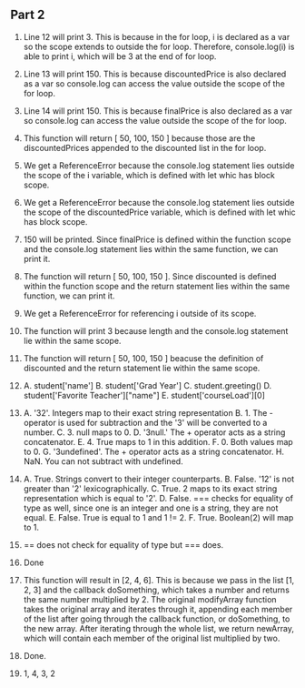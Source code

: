 ## Part 2
1. Line 12 will print 3. This is because in the for loop, i is declared as a var so the scope extends to outside the for loop. Therefore, console.log(i) is able to print i, which will be 3 at the end of for loop.
2. Line 13 will print 150. This is because discountedPrice is also declared as a var so console.log can access the value outside the scope of the for loop.
3. Line 14 will print 150. This is because finalPrice is also declared as a var so console.log can access the value outside the scope of the for loop.
4. This function will return [ 50, 100, 150 ] because those are the discountedPrices appended to the discounted list in the for loop.
5. We get a ReferenceError because the console.log statement lies outside the scope of the i variable, which is defined with let whic has block scope.
6. We get a ReferenceError because the console.log statement lies outside the scope of the discountedPrice variable, which is defined with let whic has block scope.
7. 150 will be printed. Since finalPrice is defined within the function scope and the console.log statement lies within the same function, we can print it.
8. The function will return [ 50, 100, 150 ]. Since discounted is defined within the function scope and the return statement lies within the same function, we can print it.
9. We get a ReferenceError for referencing i outside of its scope.
10. The function will print 3 because length and the console.log statement lie within the same scope.
11. The function will return [ 50, 100, 150 ] beacuse the definition of discounted and the return statement lie within the same scope.
12. A. student['name']
    B. student['Grad Year']
    C. student.greeting()
    D. student['Favorite Teacher']["name"] 
    E. student['courseLoad'][0] 

13. A. '32'. Integers map to their exact string representation
    B. 1. The - operator is used for subtraction and the '3' will be converted to a number. 
    C. 3. null maps to 0.
    D. '3null.' The + operator acts as a string concatenator.
    E. 4. True maps to 1 in this addition.
    F. 0. Both values map to 0.
    G. '3undefined'. The + operator acts as a string concatenator.
    H. NaN. You can not subtract with undefined.
14. A. True. Strings convert to their integer counterparts.
    B. False. '12' is not greater than '2' lexicographically.
    C. True. 2 maps to its exact string representation which is equal to '2'.
    D. False. === checks for equality of type as well, since one is an integer and one is a string, they are not equal.
    E. False. True is equal to 1 and 1 != 2.
    F. True. Boolean(2) will map to 1.
15. == does not check for equality of type but === does.
16. Done
17. This function will result in [2, 4, 6]. This is because we pass in the list [1, 2, 3] and the callback doSomething, which takes a number and returns the same number multiplied by 2. The original modifyArray function takes the original array and iterates through it, appending each member of the list after going through the callback function, or doSomething, to the new array. After iterating through the whole list, we return newArray, which will contain each member of the original list multiplied by two.
18. Done.
19. 1, 4, 3, 2
